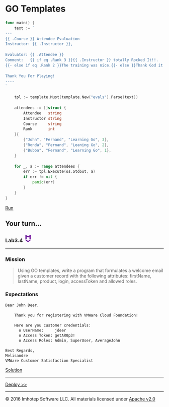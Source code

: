 # GO Templates

```go
func main() {
	text := `
---	
{{ .Course }} Attendee Evaluation
Instructor: {{ .Instructor }},

Evaluator: {{ .Attendee }}
Comment:   {{ if eq .Rank 3 }}{{ .Instructor }} totally Rocked It!!.
{{- else if eq .Rank 2 }}The training was nice.{{- else }}Thank God it's over. {{ .Instructor }} suked ass for the whole 3 days ;-({{- end }}

Thank You For Playing!
----
`

	tpl := template.Must(template.New("evals").Parse(text))

	attendees := []struct {
		Attendee   string
		Instructor string
		Course     string
		Rank       int
	}{
		{"John", "Fernand", "Learning Go", 3},
		{"Ronda", "Fernand", "Leaning Go", 2},
		{"Bubba", "Fernand", "Learning Go", 1},
	}

	for _, a := range attendees {
		err := tpl.Execute(os.Stdout, a)
		if err != nil {
			panic(err)
		}
	}
}
```
[Run](https://play.golang.org/p/NmZGYDQwra)

## Your turn...

### Lab3.4 ![alt text](https://github.com/adam-p/markdown-here/raw/master/src/common/images/icon24.png "Lab3.4") 
---

### Mission
> Using GO templates, write a program that formulates a welcome email given a customer record with
> the following attributes: firstName, lastName, product, login, accessToken and allowed roles.

### Expectations

```
Dear John Deer,

    Thank you for registering with VMWare Cloud Foundation!

    Here are you customer credentials:
      o UserName:     jdeer
      o Access Token: getAR0p3!
      o Access Roles: Admin, SuperUser, AverageJohn

Best Regards,
Melisandre
VMWare Customer Satisfaction Specialist
```

[Solution](https://play.golang.org/p/5etalhz_ey)

---
[Deploy >>](3.05_deploy.md)

---
© 2016 Imhotep Software LLC. All materials licensed under [Apache v2.0](http://www.apache.org/licenses/LICENSE-2.0)

